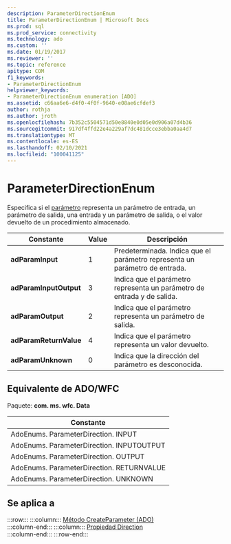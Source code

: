 ```yaml
---
description: ParameterDirectionEnum
title: ParameterDirectionEnum | Microsoft Docs
ms.prod: sql
ms.prod_service: connectivity
ms.technology: ado
ms.custom: ''
ms.date: 01/19/2017
ms.reviewer: ''
ms.topic: reference
apitype: COM
f1_keywords:
- ParameterDirectionEnum
helpviewer_keywords:
- ParameterDirectionEnum enumeration [ADO]
ms.assetid: c66aa6e6-d4f0-4f0f-9640-e08ae6cfdef3
author: rothja
ms.author: jroth
ms.openlocfilehash: 7b352c5504571d50e8840e0d05e0d906a07d4b36
ms.sourcegitcommit: 917df4ffd22e4a229af7dc481dcce3ebba0aa4d7
ms.translationtype: MT
ms.contentlocale: es-ES
ms.lasthandoff: 02/10/2021
ms.locfileid: "100041125"
---
```

# <a name="parameterdirectionenum"></a>ParameterDirectionEnum
Especifica si el [parámetro](./parameter-object.md) representa un parámetro de entrada, un parámetro de salida, una entrada y un parámetro de salida, o el valor devuelto de un procedimiento almacenado.  
  
|Constante|Value|Descripción|  
|--------------|-----------|-----------------|  
|**adParamInput**|1|Predeterminada. Indica que el parámetro representa un parámetro de entrada.|  
|**adParamInputOutput**|3|Indica que el parámetro representa un parámetro de entrada y de salida.|  
|**adParamOutput**|2|Indica que el parámetro representa un parámetro de salida.|  
|**adParamReturnValue**|4|Indica que el parámetro representa un valor devuelto.|  
|**adParamUnknown**|0|Indica que la dirección del parámetro es desconocida.|  
  
## <a name="adowfc-equivalent"></a>Equivalente de ADO/WFC  
 Paquete: **com. ms. wfc. Data**  
  
|Constante|  
|--------------|  
|AdoEnums. ParameterDirection. INPUT|  
|AdoEnums. ParameterDirection. INPUTOUTPUT|  
|AdoEnums. ParameterDirection. OUTPUT|  
|AdoEnums. ParameterDirection. RETURNVALUE|  
|AdoEnums. ParameterDirection. UNKNOWN|  
  
## <a name="applies-to"></a>Se aplica a  

:::row:::
    :::column:::
        [Método CreateParameter (ADO)](./createparameter-method-ado.md)  
    :::column-end:::
    :::column:::
        [Propiedad Direction](./direction-property.md)  
    :::column-end:::
:::row-end:::